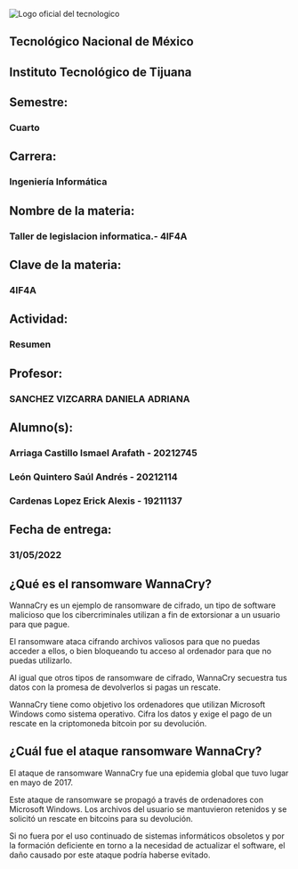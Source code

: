 ![Logo oficial del tecnologico](https://www.tijuana.tecnm.mx/wp-content/uploads/2021/08/liston-de-logos-oficiales-educacion-tecnm-FEB-2021-1568x287.jpg)

## **Tecnológico Nacional de México**

## **Instituto Tecnológico de Tijuana**
## Semestre:
### Cuarto

## Carrera:
### Ingeniería Informática
## Nombre de la materia:
### Taller de legislacion informatica.- 4IF4A
## Clave de la materia:
### 4IF4A

## Actividad:
### Resumen 
## Profesor:
### SANCHEZ VIZCARRA DANIELA ADRIANA
## Alumno(s):
### Arriaga Castillo Ismael Arafath - 20212745
### León Quintero Saúl Andrés - 20212114
### Cardenas Lopez Erick Alexis - 19211137
## Fecha de entrega:
### 31/05/2022



## ¿Qué es el ransomware WannaCry?
WannaCry es un ejemplo de ransomware de cifrado, un tipo de software malicioso que los cibercriminales utilizan a fin de extorsionar a un usuario para que pague.

El ransomware ataca cifrando archivos valiosos para que no puedas acceder a ellos, o bien bloqueando tu acceso al ordenador para que no puedas utilizarlo.

Al igual que otros tipos de ransomware de cifrado, WannaCry secuestra tus datos con la promesa de devolverlos si pagas un rescate.

WannaCry tiene como objetivo los ordenadores que utilizan Microsoft Windows como sistema operativo. Cifra los datos y exige el pago de un rescate en la criptomoneda bitcoin por su devolución.

## ¿Cuál fue el ataque ransomware WannaCry?
El ataque de ransomware WannaCry fue una epidemia global que tuvo lugar en mayo de 2017.

Este ataque de ransomware se propagó a través de ordenadores con Microsoft Windows. Los archivos del usuario se mantuvieron retenidos y se solicitó un rescate en bitcoins para su devolución.

Si no fuera por el uso continuado de sistemas informáticos obsoletos y por la formación deficiente en torno a la necesidad de actualizar el software, el daño causado por este ataque podría haberse evitado.
